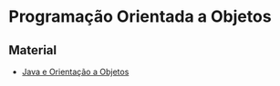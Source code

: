 # Programação Orientada a Objetos

## Material

* [Java e Orientação a Objetos](https://www.caelum.com.br/download/caelum-java-objetos-fj11.pdf)